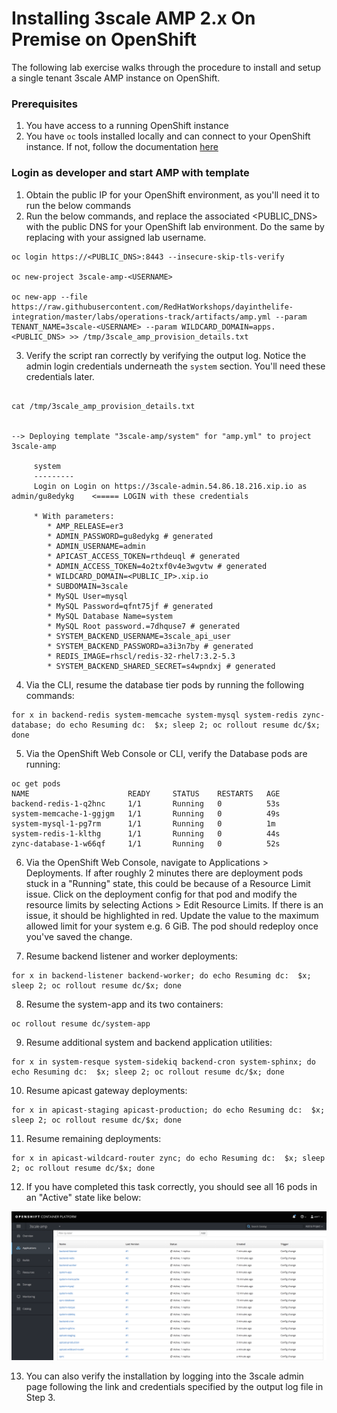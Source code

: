 # Installing 3scale AMP 2.x On Premise on OpenShift

The following lab exercise walks through the procedure to install and setup a single tenant 3scale AMP instance on OpenShift.

### Prerequisites

1. You have access to a running OpenShift instance
2. You have `oc` tools installed locally and can connect to your OpenShift instance.  If not, follow the documentation [here](https://docs.openshift.com/container-platform/3.10/cli_reference/get_started_cli.html#installing-the-cli)


### Login as developer and start AMP with template

1. Obtain the public IP for your OpenShift environment, as you'll need it to run the below commands
2. Run the below commands, and replace the associated <PUBLIC_DNS> with the public DNS for your OpenShift lab environment.  Do the same by replacing <USERNAME> with your assigned lab username.

```
oc login https://<PUBLIC_DNS>:8443 --insecure-skip-tls-verify

oc new-project 3scale-amp-<USERNAME>

oc new-app --file https://raw.githubusercontent.com/RedHatWorkshops/dayinthelife-integration/master/labs/operations-track/artifacts/amp.yml --param TENANT_NAME=3scale-<USERNAME> --param WILDCARD_DOMAIN=apps.<PUBLIC_DNS> >> /tmp/3scale_amp_provision_details.txt
```
3. Verify the script ran correctly by verifying the output log.  Notice the admin login credentials underneath the `system` section.  You'll need these credentials later.

```

cat /tmp/3scale_amp_provision_details.txt


--> Deploying template "3scale-amp/system" for "amp.yml" to project 3scale-amp

     system
     ---------
     Login on Login on https://3scale-admin.54.86.18.216.xip.io as admin/gu8edykg    <===== LOGIN with these credentials

     * With parameters:
        * AMP_RELEASE=er3
        * ADMIN_PASSWORD=gu8edykg # generated
        * ADMIN_USERNAME=admin
        * APICAST_ACCESS_TOKEN=rthdeuql # generated
        * ADMIN_ACCESS_TOKEN=4o2txf0v4e3wgvtw # generated
        * WILDCARD_DOMAIN=<PUBLIC_IP>.xip.io
        * SUBDOMAIN=3scale
        * MySQL User=mysql
        * MySQL Password=qfnt75jf # generated
        * MySQL Database Name=system
        * MySQL Root password.=7dhquse7 # generated
        * SYSTEM_BACKEND_USERNAME=3scale_api_user
        * SYSTEM_BACKEND_PASSWORD=a3i3n7by # generated
        * REDIS_IMAGE=rhscl/redis-32-rhel7:3.2-5.3
        * SYSTEM_BACKEND_SHARED_SECRET=s4wpndxj # generated
```

4. Via the CLI, resume the database tier pods by running the following commands:

```
for x in backend-redis system-memcache system-mysql system-redis zync-database; do echo Resuming dc:  $x; sleep 2; oc rollout resume dc/$x; done
```

5. Via the OpenShift Web Console or CLI, verify the Database pods are running:

```
oc get pods
NAME                      READY     STATUS    RESTARTS   AGE
backend-redis-1-q2hnc     1/1       Running   0          53s
system-memcache-1-ggjgm   1/1       Running   0          49s
system-mysql-1-pg7rm      1/1       Running   0          1m
system-redis-1-klthg      1/1       Running   0          44s
zync-database-1-w66qf     1/1       Running   0          52s
```

6.  Via the OpenShift Web Console, navigate to Applications > Deployments.  If after roughly 2 minutes there are deployment pods stuck in a "Running" state, this could be because of a Resource Limit issue.  Click on the deployment config for that pod and modify the resource limits by selecting Actions > Edit Resource Limits.  If there is an issue, it should be highlighted in red.  Update the value to the maximum allowed limit for your system e.g. 6 GiB.  The pod should redeploy once you've saved the change.

7.  Resume backend listener and worker deployments:

```
for x in backend-listener backend-worker; do echo Resuming dc:  $x; sleep 2; oc rollout resume dc/$x; done
```

8. Resume the system-app and its two containers:

```
oc rollout resume dc/system-app
```

9. Resume additional system and backend application utilities:

```
for x in system-resque system-sidekiq backend-cron system-sphinx; do echo Resuming dc:  $x; sleep 2; oc rollout resume dc/$x; done
```

10. Resume apicast gateway deployments:

```
for x in apicast-staging apicast-production; do echo Resuming dc:  $x; sleep 2; oc rollout resume dc/$x; done
```

11. Resume remaining deployments:

```
for x in apicast-wildcard-router zync; do echo Resuming dc:  $x; sleep 2; oc rollout resume dc/$x; done
```

12.  If you have completed this task correctly, you should see all 16 pods in an "Active" state like below: 

![Type Project Name](images/01-Step-12.png)

13.  You can also verify the installation by logging into the 3scale admin page following the link and credentials specified by the output log file in Step 3.

